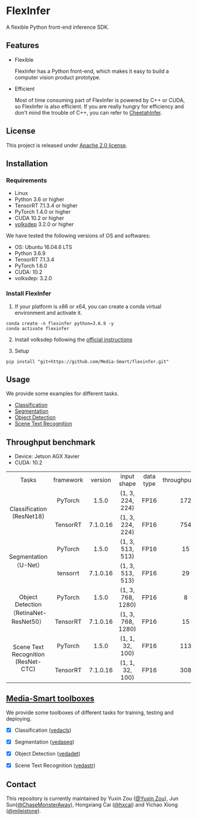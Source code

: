 # FlexInfer
A flexible Python front-end inference SDK.

## Features
- Flexible
  
  FlexInfer has a Python front-end, which makes it easy to build a computer vision product prototype.

- Efficient
  
  Most of time consuming part of FlexInfer is powered by C++ or CUDA, so FlexInfer is also efficient. If you are really hungry for efficiency and don't mind the trouble of C++, you can refer to [CheetahInfer](https://github.com/Media-Smart/cheetahinfer).

## License
This project is released under [Apache 2.0 license](https://github.com/Media-Smart/flexinfer/blob/master/LICENSE).

## Installation
### Requirements

- Linux
- Python 3.6 or higher
- TensorRT 7.1.3.4 or higher
- PyTorch 1.4.0 or higher
- CUDA 10.2 or higher
- [volksdep](https://github.com/Media-Smart/volksdep.git) 3.2.0 or higher

We have tested the following versions of OS and softwares:

- OS: Ubuntu 16.04.6 LTS
- Python 3.6.9
- TensorRT 7.1.3.4
- PyTorch 1.6.0
- CUDA: 10.2
- volksdep: 3.2.0

### Install FlexInfer

1. If your platform is x86 or x64, you can create a conda virtual environment and activate it.

  ```shell
  conda create -n flexinfer python=3.6.9 -y
  conda activate flexinfer
  ```

2. Install volksdep following the [official instructions](https://github.com/Media-Smart/volksdep)

3. Setup

```shell
pip install "git+https://github.com/Media-Smart/flexinfer.git"
```

## Usage

We provide some examples for different tasks.

- [Classification](https://github.com/Media-Smart/flexinfer/tree/master/examples/classification)
- [Segmentation](https://github.com/Media-Smart/flexinfer/tree/master/examples/segmentation)
- [Object Detection](https://github.com/Media-Smart/flexinfer/tree/master/examples/object_detection)
- [Scene Text Recognition](https://github.com/Media-Smart/flexinfer/tree/master/examples/scene_text_recognition)

## Throughput benchmark
- Device: Jetson AGX Xavier
- CUDA: 10.2

<table>
  <tr>
    <td align="center" valign="center">Tasks</td>
    <td align="center" valign="center">framework</td>
    <td align="center" valign="center">version</td>
    <td align="center" valign="center">input shape</td>
    <td align="center" valign="center">data type</td>
    <td align="center" valign="center">throughput(FPS)</td>
    <td align="center" valign="center">latency(ms)</td>
  </tr>
    <tr>
    <td rowspan="2" align="center" valign="center">Classification (ResNet18)</td>
    <td align="center" valign="center">PyTorch</td>
    <td align="center" valign="center">1.5.0</td>
    <td align="center" valign="center">(1, 3, 224, 224)</td>
    <td align="center" valign="center">FP16</td>
    <td align="center" valign="center">172</td>
    <td align="center" valign="center">6.01</td>
  </tr>
  <tr>
    <td align="center" valign="center">TensorRT</td>
    <td align="center" valign="center">7.1.0.16</td>
    <td align="center" valign="center">(1, 3, 224, 224)</td>
    <td align="center" valign="center">FP16</td>
    <td align="center" valign="center">754</td>
    <td align="center" valign="center">1.8</td>
  </tr>
  <tr>
    <td rowspan="2" align="center" valign="center">Segmentation（U-Net）</td>
    <td align="center" valign="center">PyTorch</td>
    <td align="center" valign="center">1.5.0</td>
    <td align="center" valign="center">(1, 3, 513, 513)</td>
    <td align="center" valign="center">FP16</td>
    <td align="center" valign="center">15</td>
    <td align="center" valign="center">63.27</td>
  </tr>
  <tr>
    <td align="center" valign="center">tensorrt</td>
    <td align="center" valign="center">7.1.0.16</td>
    <td align="center" valign="center">(1, 3, 513, 513)</td>
    <td align="center" valign="center">FP16</td>
    <td align="center" valign="center">29</td>
    <td align="center" valign="center">34.03</td>
  </tr>
    <tr>
    <td rowspan="2" align="center" valign="center">Object Detection（RetinaNet-ResNet50）</td>
    <td align="center" valign="center">PyTorch</td>
    <td align="center" valign="center">1.5.0</td>
    <td align="center" valign="center">(1, 3, 768, 1280)</td>
    <td align="center" valign="center">FP16</td>
    <td align="center" valign="center">8</td>
    <td align="center" valign="center">118.79</td>
  </tr>
  <tr>
    <td align="center" valign="center">TensorRT</td>
    <td align="center" valign="center">7.1.0.16</td>
    <td align="center" valign="center">(1, 3, 768, 1280)</td>
    <td align="center" valign="center">FP16</td>
    <td align="center" valign="center">15</td>
    <td align="center" valign="center">68.10</td>
  </tr>
  <tr>
    <td rowspan="2" align="center" valign="center">Scene Text Recognition (ResNet-CTC)</td>
    <td align="center" valign="center">PyTorch</td>
    <td align="center" valign="center">1.5.0</td>
    <td align="center" valign="center">(1, 1, 32, 100)</td>
    <td align="center" valign="center">FP16</td>
    <td align="center" valign="center">113</td>
    <td align="center" valign="center">10.75</td>
  </tr>
  <tr>
    <td align="center" valign="center">TensorRT</td>
    <td align="center" valign="center">7.1.0.16</td>
    <td align="center" valign="center">(1, 1, 32, 100)</td>
    <td align="center" valign="center">FP16</td>
    <td align="center" valign="center">308</td>
    <td align="center" valign="center">3.55</td>
  </tr>
</table>


## [Media-Smart toolboxes](https://github.com/Media-Smart)

We provide some toolboxes of different tasks for training, testing and deploying.

- [x] Classification ([vedacls](https://github.com/Media-Smart/vedacls))

- [x] Segmentation ([vedaseg](https://github.com/Media-Smart/vedaseg))

- [x] Object Detection ([vedadet](https://github.com/Media-Smart/vedadet))

- [x] Scene Text Recognition ([vedastr](https://github.com/Media-Smart/vedastr))

## Contact
This repository is currently maintained by Yuxin Zou ([@Yuxin Zou](https://github.com/YuxinZou)),
Jun Sun([@ChaseMonsterAway](https://github.com/ChaseMonsterAway)), Hongxiang Cai ([@hxcai](http://github.com/hxcai))
and Yichao Xiong ([@mileistone](https://github.com/mileistone)).
